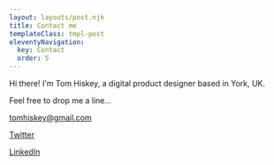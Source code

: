 ```yaml
---
layout: layouts/post.njk
title: Contact me
templateClass: tmpl-post
eleventyNavigation:
  key: Contact
  order: 5
---
```


Hi there! I'm Tom Hiskey, a digital product designer based in York, UK. 

Feel free to drop me a line...

tomhiskey@gmail.com

<a href="http://www.twitter.com/tomhiskey" target="_blank">Twitter</a>

<a href="https://www.linkedin.com/in/tom-hiskey-79390822/" target="_blank">LinkedIn</a>

<br />
